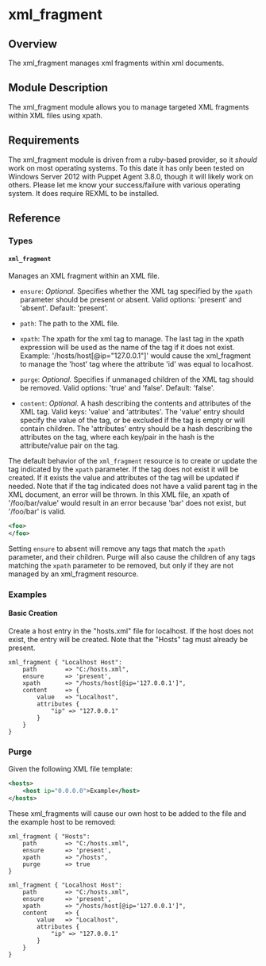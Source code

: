 # xml_fragment

## Overview

The xml_fragment manages xml fragments within xml documents.

## Module Description

The xml_fragment module allows you to manage targeted XML fragments within XML files using xpath.

## Requirements

The xml_fragment module is driven from a ruby-based provider, so it _should_ work on most operating systems. To this date it has only been tested on Windows Server 2012 with Puppet Agent 3.8.0, though it will likely work on others. Please let me know your success/failure with various operating system. It does require REXML to be installed.

## Reference

### Types

#### `xml_fragment`

Manages an XML fragment within an XML file.

* `ensure`: *Optional.* Specifies whether the XML tag specified by the `xpath` parameter should be present or absent. Valid options: 'present' and 'absent'. Default: 'present'.

* `path`: The path to the XML file.

* `xpath`: The xpath for the xml tag to manage. The last tag in the xpath expression will be used as the name of the tag if it does not exist. Example: '/hosts/host[@ip="127.0.0.1"]' would cause the xml_fragment to manage the 'host' tag where the attribute 'id' was equal to localhost.

* `purge`: *Optional.* Specifies if unmanaged children of the XML tag should be removed. Valid options: 'true' and 'false'. Default: 'false'.

* `content`: *Optional.* A hash describing the contents and attributes of the XML tag. Valid keys: 'value' and 'attributes'. The 'value' entry should specify the value of the tag, or be excluded if the tag is empty or will contain children. The 'attributes' entry should be a hash describing the attributes on the tag, where each key/pair in the hash is the attribute/value pair on the tag.

The default behavior of the `xml_fragment` resource is to create or update the tag indicated by the `xpath` parameter. If the tag does not exist it will be created. If it exists the value and attributes of the tag will be updated if needed. Note that if the tag indicated does not have a valid parent tag in the XML document, an error will be thrown. In this XML file, an xpath of '/foo/bar/value' would result in an error because 'bar' does not exist, but '/foo/bar' is valid.

```xml
<foo>
</foo>
```

Setting `ensure` to absent will remove any tags that match the `xpath` parameter, and their children. Purge will also cause the children of any tags matching the `xpath` parameter to be removed, but only if they are not managed by an xml_fragment resource.

### Examples

#### Basic Creation

Create a host entry in the "hosts.xml" file for localhost. If the host does not exist, the entry will be created. Note that the "Hosts" tag must already be present.

```puppet
xml_fragment { "Localhost Host":
    path        => "C:/hosts.xml",
    ensure      => 'present',
    xpath       => "/hosts/host[@ip='127.0.0.1']",
    content     => {
        value   => "Localhost",
        attributes {
            "ip" => "127.0.0.1"
        }
    }
}
```

### Purge

Given the following XML file template:

```xml
<hosts>
    <host ip="0.0.0.0">Example</host>
</hosts>
```

These xml_fragments will cause our own host to be added to the file and the example host to be removed:

```puppet
xml_fragment { "Hosts":
    path        => "C:/hosts.xml",
    ensure      => 'present',
    xpath       => "/hosts",
    purge       => true
}

xml_fragment { "Localhost Host":
    path        => "C:/hosts.xml",
    ensure      => 'present',
    xpath       => "/hosts/host[@ip='127.0.0.1']",
    content     => {
        value   => "Localhost",
        attributes {
            "ip" => "127.0.0.1"
        }
    }
}
```